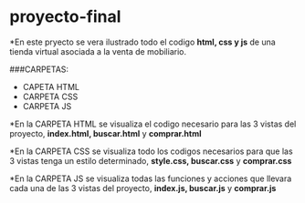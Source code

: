 # proyecto-final
*En este pryecto se vera ilustrado todo el codigo **html, css y js** de una tienda virtual asociada a la venta de mobiliario.

###CARPETAS:
* CAPETA HTML
* CARPETA CSS
* CARPETA JS

*En la CARPETA HTML se visualiza el codigo necesario para las 3 vistas del proyecto, **index.html, buscar.html** y **comprar.html**

*En la CARPETA CSS se visualiza todo los codigos necesarios para que las 3 vistas tenga un estilo determinado, **style.css, buscar.css** y **comprar.css**

*En la CARPETA JS se visualiza todas las funciones y acciones que llevara cada una de las 3 vistas del proyecto, **index.js, buscar.js** y **comprar.js**
